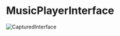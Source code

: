 # MusicPlayerInterface
![CapturedInterface](https://user-images.githubusercontent.com/96413187/185849796-2254e18c-d1c5-4520-91ef-6c05a69b77e3.PNG)
